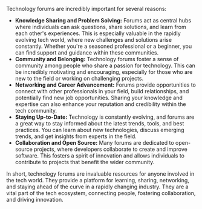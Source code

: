 Technology forums are incredibly important for several reasons:

* **Knowledge Sharing and Problem Solving:** Forums act as central hubs where individuals can ask questions, share solutions, and learn from each other's experiences. This is especially valuable in the rapidly evolving tech world, where new challenges and solutions arise constantly. Whether you're a seasoned professional or a beginner, you can find support and guidance within these communities.
* **Community and Belonging:** Technology forums foster a sense of community among people who share a passion for technology. This can be incredibly motivating and encouraging, especially for those who are new to the field or working on challenging projects. 
* **Networking and Career Advancement:** Forums provide opportunities to connect with other professionals in your field, build relationships, and potentially find new job opportunities. Sharing your knowledge and expertise can also enhance your reputation and credibility within the tech community.
* **Staying Up-to-Date:** Technology is constantly evolving, and forums are a great way to stay informed about the latest trends, tools, and best practices. You can learn about new technologies, discuss emerging trends, and get insights from experts in the field.
* **Collaboration and Open Source:** Many forums are dedicated to open-source projects, where developers collaborate to create and improve software. This fosters a spirit of innovation and allows individuals to contribute to projects that benefit the wider community.

In short, technology forums are invaluable resources for anyone involved in the tech world. They provide a platform for learning, sharing, networking, and staying ahead of the curve in a rapidly changing industry. They are a vital part of the tech ecosystem, connecting people, fostering collaboration, and driving innovation. 